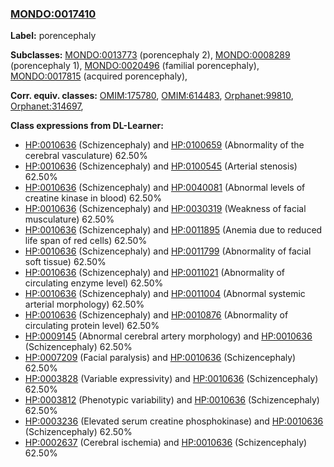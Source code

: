 
### [MONDO:0017410](http://purl.obolibrary.org/obo/MONDO_0017410)
**Label:** porencephaly

**Subclasses:** [MONDO:0013773](http://purl.obolibrary.org/obo/MONDO_0013773) (porencephaly 2), [MONDO:0008289](http://purl.obolibrary.org/obo/MONDO_0008289) (porencephaly 1), [MONDO:0020496](http://purl.obolibrary.org/obo/MONDO_0020496) (familial porencephaly), [MONDO:0017815](http://purl.obolibrary.org/obo/MONDO_0017815) (acquired porencephaly), 

**Corr. equiv. classes:** [OMIM:175780](http://purl.obolibrary.org/obo/OMIM_175780), [OMIM:614483](http://purl.obolibrary.org/obo/OMIM_614483), [Orphanet:99810](http://www.orpha.net/ORDO/Orphanet_99810), [Orphanet:314697](http://www.orpha.net/ORDO/Orphanet_314697), 

**Class expressions from DL-Learner:**

- [HP:0010636](http://purl.obolibrary.org/obo/HP_0010636) (Schizencephaly) and [HP:0100659](http://purl.obolibrary.org/obo/HP_0100659) (Abnormality of the cerebral vasculature) 62.50%
- [HP:0010636](http://purl.obolibrary.org/obo/HP_0010636) (Schizencephaly) and [HP:0100545](http://purl.obolibrary.org/obo/HP_0100545) (Arterial stenosis) 62.50%
- [HP:0010636](http://purl.obolibrary.org/obo/HP_0010636) (Schizencephaly) and [HP:0040081](http://purl.obolibrary.org/obo/HP_0040081) (Abnormal levels of creatine kinase in blood) 62.50%
- [HP:0010636](http://purl.obolibrary.org/obo/HP_0010636) (Schizencephaly) and [HP:0030319](http://purl.obolibrary.org/obo/HP_0030319) (Weakness of facial musculature) 62.50%
- [HP:0010636](http://purl.obolibrary.org/obo/HP_0010636) (Schizencephaly) and [HP:0011895](http://purl.obolibrary.org/obo/HP_0011895) (Anemia due to reduced life span of red cells) 62.50%
- [HP:0010636](http://purl.obolibrary.org/obo/HP_0010636) (Schizencephaly) and [HP:0011799](http://purl.obolibrary.org/obo/HP_0011799) (Abnormality of facial soft tissue) 62.50%
- [HP:0010636](http://purl.obolibrary.org/obo/HP_0010636) (Schizencephaly) and [HP:0011021](http://purl.obolibrary.org/obo/HP_0011021) (Abnormality of circulating enzyme level) 62.50%
- [HP:0010636](http://purl.obolibrary.org/obo/HP_0010636) (Schizencephaly) and [HP:0011004](http://purl.obolibrary.org/obo/HP_0011004) (Abnormal systemic arterial morphology) 62.50%
- [HP:0010636](http://purl.obolibrary.org/obo/HP_0010636) (Schizencephaly) and [HP:0010876](http://purl.obolibrary.org/obo/HP_0010876) (Abnormality of circulating protein level) 62.50%
- [HP:0009145](http://purl.obolibrary.org/obo/HP_0009145) (Abnormal cerebral artery morphology) and [HP:0010636](http://purl.obolibrary.org/obo/HP_0010636) (Schizencephaly) 62.50%
- [HP:0007209](http://purl.obolibrary.org/obo/HP_0007209) (Facial paralysis) and [HP:0010636](http://purl.obolibrary.org/obo/HP_0010636) (Schizencephaly) 62.50%
- [HP:0003828](http://purl.obolibrary.org/obo/HP_0003828) (Variable expressivity) and [HP:0010636](http://purl.obolibrary.org/obo/HP_0010636) (Schizencephaly) 62.50%
- [HP:0003812](http://purl.obolibrary.org/obo/HP_0003812) (Phenotypic variability) and [HP:0010636](http://purl.obolibrary.org/obo/HP_0010636) (Schizencephaly) 62.50%
- [HP:0003236](http://purl.obolibrary.org/obo/HP_0003236) (Elevated serum creatine phosphokinase) and [HP:0010636](http://purl.obolibrary.org/obo/HP_0010636) (Schizencephaly) 62.50%
- [HP:0002637](http://purl.obolibrary.org/obo/HP_0002637) (Cerebral ischemia) and [HP:0010636](http://purl.obolibrary.org/obo/HP_0010636) (Schizencephaly) 62.50%


